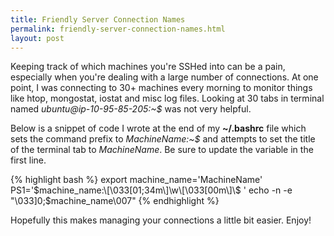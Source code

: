 ```yaml
---
title: Friendly Server Connection Names
permalink: friendly-server-connection-names.html
layout: post
---
```


Keeping track of which machines you're SSHed into can be a pain, especially when you're dealing with a large number of connections. At one point, I was connecting to 30+ machines every morning to monitor things like htop, mongostat, iostat and misc log files. Looking at 30 tabs in terminal named _ubuntu@ip-10-95-85-205:~$_ was not very helpful.

Below is a snippet of code I wrote at the end of my **~/.bashrc** file which sets the command prefix to _MachineName:~$_ and attempts to set the title of the terminal tab to _MachineName_. Be sure to update the variable in the first line.

{% highlight bash %}
export machine_name='MachineName'
PS1='$machine_name:\[\033[01;34m\]\w\[\033[00m\]\$ '
echo -n -e "\033]0;$machine_name\007"
{% endhighlight %}

Hopefully this makes managing your connections a little bit easier. Enjoy!

